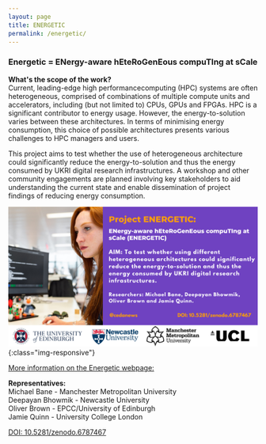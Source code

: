 ```yaml
---
layout: page
title: ENERGETIC
permalink: /energetic/
---
```

### Energetic = ENergy-aware hEteRoGenEous compuTIng at sCale

**What's the scope of the work?** <br>
Current, leading-edge high performancecomputing (HPC) systems are often heterogeneous, comprised of combinations of multiple compute units and accelerators, including (but not limited to) CPUs, GPUs and FPGAs. HPC is a significant contributor to energy usage. However, the energy-to-solution varies between these architectures. In terms of minimising energy consumption, this choice of possible architectures presents various challenges to HPC managers and users. <br>

This project aims to test whether the use of heterogeneous architecture could significantly reduce the energy-to-solution and thus the energy consumed by UKRI digital research infrastructures. A workshop and other community engagements are planned involving key stakeholders to aid understanding the current state and enable dissemination of project findings of reducing energy consumption. <br>

![energetic](/images/2.png){:class="img-responsive"}

[More information on the Energetic webpage:](https://ukri-netzero-energetic.github.io/)

**Representatives:** <br>
Michael Bane - Manchester Metropolitan University <br>
Deepayan Bhowmik - Newcastle University <br>
Oliver Brown - EPCC/University of Edinburgh <br>
Jamie Quinn - University College London <br>

[DOI: 10.5281/zenodo.6787467](https://doi.org/10.5281/zenodo.6787467/)
